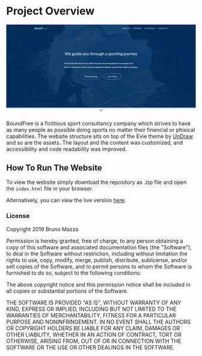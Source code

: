 # Project Overview

![Homepage Screenshot](https://github.com/DownTheMatrix/boundfree-company/blob/master/Screenshot.png?raw=true)

BoundFree is a fictitious sport consultancy company which strives to have as many people as possible doing sports no matter their financial or phisical capabilities.
The website structure sits on top of the Evie theme by [UnDraw](https://undraw.co/) and so are the assets. The layout and the content was customized, and accessibility and code readability was improved.

## How To Run The Website

To view the website simply download the repository as .zip file and open the `index.html` file in your browser.

Alternatively, you can view the live version [here](https://serene-feynman-bc9bac.netlify.com/).

### License

Copyright 2019 Bruno Mazza

Permission is hereby granted, free of charge, to any person obtaining a copy of this software and associated documentation files (the "Software"), to deal in the Software without restriction, including without limitation the rights to use, copy, modify, merge, publish, distribute, sublicense, and/or sell copies of the Software, and to permit persons to whom the Software is furnished to do so, subject to the following conditions:

The above copyright notice and this permission notice shall be included in all copies or substantial portions of the Software.

THE SOFTWARE IS PROVIDED "AS IS", WITHOUT WARRANTY OF ANY KIND, EXPRESS OR IMPLIED, INCLUDING BUT NOT LIMITED TO THE WARRANTIES OF MERCHANTABILITY, FITNESS FOR A PARTICULAR PURPOSE AND NONINFRINGEMENT. IN NO EVENT SHALL THE AUTHORS OR COPYRIGHT HOLDERS BE LIABLE FOR ANY CLAIM, DAMAGES OR OTHER LIABILITY, WHETHER IN AN ACTION OF CONTRACT, TORT OR OTHERWISE, ARISING FROM, OUT OF OR IN CONNECTION WITH THE SOFTWARE OR THE USE OR OTHER DEALINGS IN THE SOFTWARE.
